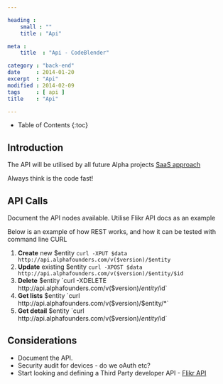 ```yaml
---

heading :
    small : ""
    title : "Api"

meta :
    title  : "Api - CodeBlender"

category : "back-end"
date     : 2014-01-20
excerpt  : "Api"
modified : 2014-02-09
tags     : [ api ]
title    : "Api"

---
```


* Table of Contents
{:toc}

## Introduction

The API will be utilised by all future Alpha projects
[SaaS approach](http://en.wikipedia.org/wiki/Software_as_a_service)

Always think is the code fast!

## API Calls
Document the API nodes available. Utilise Flikr API docs as an example

Below is an example of how REST works, and how it can be tested with command line CURL

1. **Create** new $entity      `curl -XPUT $data http://api.alphafounders.com/v($version)/$entity`
2. **Update** existing $entity `curl -XPOST $data http://api.alphafounders.com/v($version)/$entity/$id`
3. **Delete** $entity          `curl -XDELETE http://api.alphafounders.com/v($version)/$entity/$id`
4. **Get lists** $entity       `curl http://api.alphafounders.com/v($version)/$entity/*`
5. **Get detail** $entity      `curl http://api.alphafounders.com/v($version)/$entity/$id`

## Considerations
* Document the API.
* Security audit for devices - do we oAuth etc?
* Start looking and defining a Third Party developer API - [Flikr API](http://www.flickr.com/services/api/)